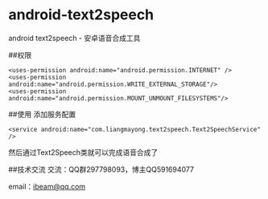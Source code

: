 # android-text2speech
android text2speech - 安卓语音合成工具

##权限
```
<uses-permission android:name="android.permission.INTERNET" />
<uses-permission android:name="android.permission.WRITE_EXTERNAL_STORAGE"/>
<uses-permission android:name="android.permission.MOUNT_UNMOUNT_FILESYSTEMS"/>
```
##使用
添加服务配置
```
<service android:name="com.liangmayong.text2speech.Text2SpeechService" />
```
然后通过Text2Speech类就可以完成语音合成了

##技术交流
交流：QQ群297798093，博主QQ591694077

email：ibeam@qq.com

